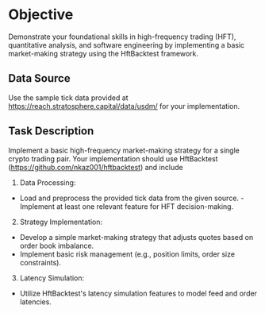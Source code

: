 

# Objective
Demonstrate your foundational skills in high-frequency trading (HFT), quantitative analysis, and software engineering by implementing a basic market-making strategy using the HftBacktest framework.

## Data Source
Use the sample tick data provided at https://reach.stratosphere.capital/data/usdm/ for your implementation.

## Task Description
Implement a basic high-frequency market-making strategy for a single crypto trading pair. Your implementation should use HftBacktest (https://github.com/nkaz001/hftbacktest) and include

1. Data Processing:
- Load and preprocess the provided tick data from the given source. - Implement at least one relevant feature for HFT decision-making.

2. Strategy Implementation:
- Develop a simple market-making strategy that adjusts quotes based on order book imbalance.
- Implement basic risk management (e.g., position limits, order size constraints).

3. Latency Simulation:
- Utilize HftBacktest's latency simulation features to model feed and order latencies.


